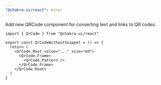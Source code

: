 ```yaml
---
"@chakra-ui/react": minor
---
```


Add new QRCode component for converting text and links to QR codes.

```tsx
import { QrCode } from "@chakra-ui/react"

export const QrCodeWithoutSnippet = () => {
  return (
    <QrCode.Root value="..." size="md">
      <QrCode.Frame>
        <QrCode.Pattern />
      </QrCode.Frame>
    </QrCode.Root>
  )
}
```
